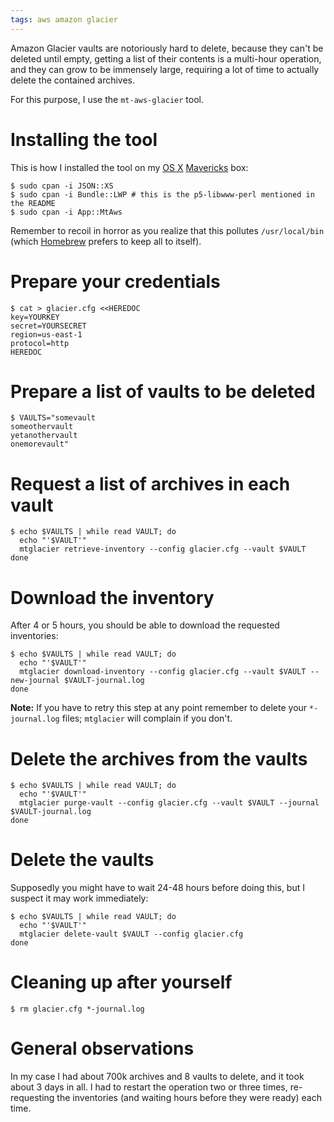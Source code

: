 ```yaml
---
tags: aws amazon glacier
---
```


Amazon Glacier vaults are notoriously hard to delete, because they can't be deleted until empty, getting a list of their contents is a multi-hour operation, and they can grow to be immensely large, requiring a lot of time to actually delete the contained archives.

For this purpose, I use the `mt-aws-glacier` tool.

# Installing the tool

This is how I installed the tool on my [OS X](/wiki/OS_X) [Mavericks](/wiki/Mavericks) box:

```shell
$ sudo cpan -i JSON::XS
$ sudo cpan -i Bundle::LWP # this is the p5-libwww-perl mentioned in the README
$ sudo cpan -i App::MtAws
```

Remember to recoil in horror as you realize that this pollutes `/usr/local/bin` (which [Homebrew](/wiki/Homebrew) prefers to keep all to itself).

# Prepare your credentials

```shell
$ cat > glacier.cfg <<HEREDOC
key=YOURKEY
secret=YOURSECRET
region=us-east-1
protocol=http
HEREDOC
```

# Prepare a list of vaults to be deleted

```shell
$ VAULTS="somevault
someothervault
yetanothervault
onemorevault"
```

# Request a list of archives in each vault

```shell
$ echo $VAULTS | while read VAULT; do
  echo "'$VAULT'"
  mtglacier retrieve-inventory --config glacier.cfg --vault $VAULT
done
```

# Download the inventory

After 4 or 5 hours, you should be able to download the requested inventories:

```shell
$ echo $VAULTS | while read VAULT; do
  echo "'$VAULT'"
  mtglacier download-inventory --config glacier.cfg --vault $VAULT --new-journal $VAULT-journal.log
done
```

**Note:** If you have to retry this step at any point remember to delete your `*-journal.log` files; `mtglacier` will complain if you don't.

# Delete the archives from the vaults

```shell
$ echo $VAULTS | while read VAULT; do
  echo "'$VAULT'"
  mtglacier purge-vault --config glacier.cfg --vault $VAULT --journal $VAULT-journal.log
done
```

# Delete the vaults

Supposedly you might have to wait 24-48 hours before doing this, but I suspect it may work immediately:

```shell
$ echo $VAULTS | while read VAULT; do
  echo "'$VAULT'"
  mtglacier delete-vault $VAULT --config glacier.cfg
done
```

# Cleaning up after yourself

```shell
$ rm glacier.cfg *-journal.log
```

# General observations

In my case I had about 700k archives and 8 vaults to delete, and it took about 3 days in all. I had to restart the operation two or three times, re-requesting the inventories (and waiting hours before they were ready) each time.
